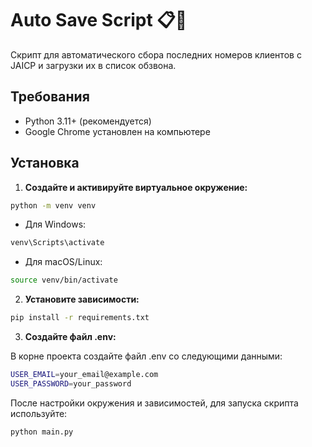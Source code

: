 # Auto Save Script 📋🚀

Скрипт для автоматического сбора последних номеров клиентов с JAICP и загрузки их в список обзвона.

## Требования

- Python 3.11+ (рекомендуется)
- Google Chrome установлен на компьютере

## Установка

1. **Создайте и активируйте виртуальное окружение:**

```bash
python -m venv venv
```

* Для Windows:

```bash
venv\Scripts\activate
```

* Для macOS/Linux:

```bash
source venv/bin/activate
```

2. **Установите зависимости:**

```bash
pip install -r requirements.txt
```

3. **Создайте файл .env:**

В корне проекта создайте файл .env со следующими данными:

```bash
USER_EMAIL=your_email@example.com
USER_PASSWORD=your_password
```

После настройки окружения и зависимостей, для запуска скрипта используйте:

```bash
python main.py
```
